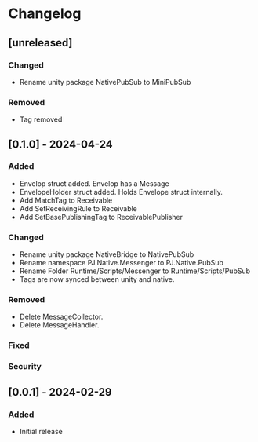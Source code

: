 # Changelog


## [unreleased]

### Changed
- Rename unity package NativePubSub to MiniPubSub

### Removed
- Tag removed

## [0.1.0] - 2024-04-24

### Added

- Envelop struct added. Envelop has a Message
- EnvelopeHolder struct added. Holds Envelope struct internally.
- Add MatchTag to Receivable
- Add SetReceivingRule to Receivable
- Add SetBasePublishingTag to ReceivablePublisher

### Changed

- Rename unity package NativeBridge to NativePubSub
- Rename namespace PJ.Native.Messenger to PJ.Native.PubSub
- Rename Folder Runtime/Scripts/Messenger to Runtime/Scripts/PubSub
- Tags are now synced between unity and native.

### Removed

- Delete MessageCollector.
- Delete MessageHandler.

### Fixed

### Security

## [0.0.1] - 2024-02-29

### Added
- Initial release